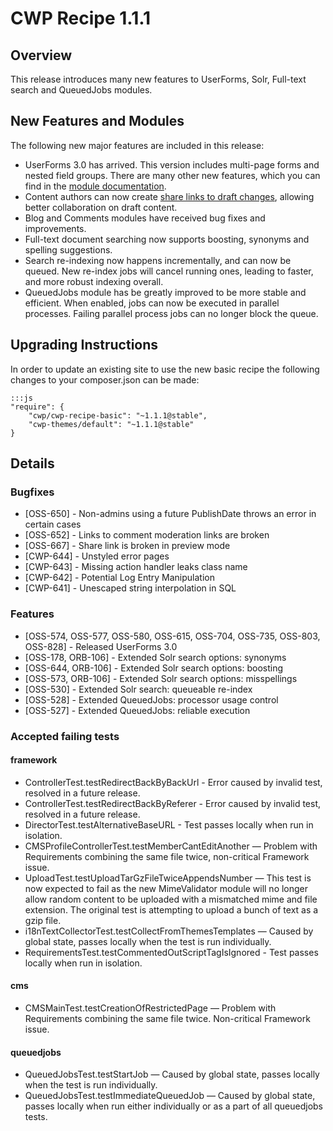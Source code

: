 # CWP Recipe 1.1.1

## Overview

This release introduces many new features to UserForms, Solr, Full-text search and QueuedJobs modules.

## New Features and Modules

The following new major features are included in this release:

 * UserForms 3.0 has arrived. This version includes multi-page forms and nested field groups. There are many other new features, which you can find in the [module documentation](https://github.com/silverstripe/silverstripe-userforms/blob/master/docs/en/user-documentation.md).
 * Content authors can now create [share links to draft changes](https://github.com/silverstripe-labs/silverstripe-sharedraftcontent/blob/master/docs/introduction.md), allowing better collaboration on draft content.
 * Blog and Comments modules have received bug fixes and improvements.
 * Full-text document searching now supports boosting, synonyms and spelling suggestions.
 * Search re-indexing now happens incrementally, and can now be queued. New re-index jobs will cancel running ones, leading to faster, and more robust indexing overall.
 * QueuedJobs module has be greatly improved to be more stable and efficient. When enabled, jobs can now be executed in parallel processes. Failing parallel process jobs can no longer block the queue.

## Upgrading Instructions

In order to update an existing site to use the new basic recipe the following changes to your composer.json
can be made:


	:::js
	"require": {
		"cwp/cwp-recipe-basic": "~1.1.1@stable",
		"cwp-themes/default": "~1.1.1@stable"
	}


## Details

### Bugfixes

 * [OSS-650] - Non-admins using a future PublishDate throws an error in certain cases
 * [OSS-652] - Links to comment moderation links are broken
 * [OSS-667] - Share link is broken in preview mode
 * [CWP-644] - Unstyled error pages
 * [CWP-643] - Missing action handler leaks class name
 * [CWP-642] - Potential Log Entry Manipulation
 * [CWP-641] - Unescaped string interpolation in SQL

### Features

 * [OSS-574, OSS-577, OSS-580, OSS-615, OSS-704, OSS-735, OSS-803, OSS-828] - Released UserForms 3.0
 * [OSS-178, ORB-106] - Extended Solr search options: synonyms
 * [OSS-644, ORB-106] - Extended Solr search options: boosting
 * [OSS-573, ORB-106] - Extended Solr search options: misspellings
 * [OSS-530] - Extended Solr search: queueable re-index
 * [OSS-528] - Extended QueuedJobs: processor usage control
 * [OSS-527] - Extended QueuedJobs: reliable execution

### Accepted failing tests

#### framework

 * ControllerTest.testRedirectBackByBackUrl - Error caused by invalid test, resolved in a future release.
 * ControllerTest.testRedirectBackByReferer - Error caused by invalid test, resolved in a future release.
 * DirectorTest.testAlternativeBaseURL - Test passes locally when run in isolation.
 * CMSProfileControllerTest.testMemberCantEditAnother — Problem with
 Requirements combining the same file twice, non-critical Framework issue.
 * UploadTest.testUploadTarGzFileTwiceAppendsNumber — This test is now expected
 to fail as the new MimeValidator module will no longer allow random content to
 be uploaded with a mismatched mime and file extension. The original test is
 attempting to upload a bunch of text as a gzip file.
 * i18nTextCollectorTest.testCollectFromThemesTemplates — Caused by global
 state, passes locally when the test is run individually.
 * RequirementsTest.testCommentedOutScriptTagIsIgnored - Test passes locally
 when run in isolation.

#### cms

 * CMSMainTest.testCreationOfRestrictedPage — Problem with Requirements
 combining the same file twice. Non-critical Framework issue.

#### queuedjobs

 * QueuedJobsTest.testStartJob — Caused by global state, passes locally when
 the test is run individually.
 * QueuedJobsTest.testImmediateQueuedJob — Caused by global state, passes
 locally when run either individually or as a part of all queuedjobs tests.
